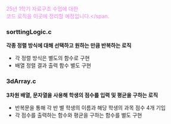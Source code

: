 <span style="color: violet">25년 1학기 자료구조 수업에 대한<br>
코드 로직을 이곳에 정리할 예정입니다.</span.

### sorttingLogic.c

**각종 정렬 방식에 대해 선택하고 원하는 만큼 반복하는 로직**
- 각 정렬 방식은 별도의 함수로 구현
- 배열 정렬 결과 출력 함수 별도 구현

### 3dArray.c

**3차원 배열, 문자열을 사용해 학생의 점수를 입력 및 평균을 구하는 로직**
- 반복문을 통해 각 반 별 학생의 이름과 해당 학생의 과목 점수 4개 기입
- 각 점수를 출력하는 함수와 평균을 구하는 함수를 별도 구현
